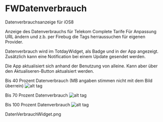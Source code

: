 FWDatenverbrauch
================

Datenverbrauchsanzeige für iOS8

Anzeige des Datenverbrauchs für Telekom Complete Tarife
Für Anpassung URL ändern und z.b. per Firebug die Tags herraussuchen für eigenen Provider.

Datenverbrauch wird im TotdayWidget, als Badge und in der App angezeigt.
Zusätzlich kann eine Notification bei einem Update gesendet werden.

Die App aktualisiert sich anhand der Benutzung von alleine.
Kann aber über den Aktualiseren-Button aktualsiert werden.

Bis 40 Prozent Datenverbrauch (MB angaben stimmen nicht mit dem Bild überrein)
![alt tag](http://weyerstall.de/Datenverbrauch/DatenVerbrauchBis40Prozent.png)

Bis 70 Prozent Datenverbrauch
![alt tag](http://weyerstall.de/Datenverbrauch/DatenVerbrauchBis70Prozent.png)

Bis 100 Prozent Datenverbrauch
![alt tag](http://weyerstall.de/Datenverbrauch/DatenVerbrauchBis100Prozent.png)

DatenVerbrauchWidget.png

